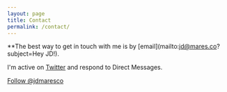 ```yaml
---
layout: page
title: Contact
permalink: /contact/
---
```


**The best way to get in touch with me is by [email](mailto:jd@mares.co?subject=Hey JD!).

I'm active on [Twitter](https://twitter.com/jdmaresco) and respond to Direct Messages.

<a href="https://twitter.com/jdmaresco" class="twitter-follow-button" data-show-count="false" data-size="large">Follow @jdmaresco</a>
<script>!function(d,s,id){var js,fjs=d.getElementsByTagName(s)[0],p=/^http:/.test(d.location)?'http':'https';if(!d.getElementById(id)){js=d.createElement(s);js.id=id;js.src=p+'://platform.twitter.com/widgets.js';fjs.parentNode.insertBefore(js,fjs);}}(document, 'script', 'twitter-wjs');</script>
